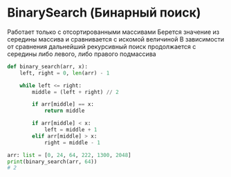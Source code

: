# BinarySearch (Бинарный поиск)

Работает только с отсортированными массивами
Берется значение из середины массива и сравнивается с искомой величиной
В зависимости от сравнения дальнейший рекурсивный поиск продолжается с середины либо левого, либо правого подмассива

```python
def binary_search(arr, x):
    left, right = 0, len(arr) - 1

    while left <= right:
        middle = (left + right) // 2

        if arr[middle] == x:
            return middle

        if arr[middle] < x:
            left = middle + 1
        elif arr[middle] > x:
            right = middle - 1

arr: list = [0, 24, 64, 222, 1300, 2048]
print(binary_search(arr, 64))
# 2
```